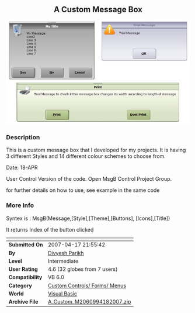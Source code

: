 ﻿<div align="center">

## A Custom Message Box

<img src="PIC2007414181499704.JPG">
</div>

### Description

This is a custom message box that I developed for my projects. It is having 3 different Styles and 14 different colour schemes to choose from.

Date: 18-APR

User Control Version of the code. Open MsgB Control Project Group.

for further details on how to use, see example in the same code
 
### More Info
 
Syntex is : MsgB(Message,[Style],[Theme],[Buttons], [Icons],[Title])

It returns Index of the button clicked


<span>             |<span>
---                |---
**Submitted On**   |2007-04-17 21:55:42
**By**             |[Divyesh Parikh](https://github.com/Planet-Source-Code/PSCIndex/blob/master/ByAuthor/divyesh-parikh.md)
**Level**          |Intermediate
**User Rating**    |4.6 (32 globes from 7 users)
**Compatibility**  |VB 6\.0
**Category**       |[Custom Controls/ Forms/  Menus](https://github.com/Planet-Source-Code/PSCIndex/blob/master/ByCategory/custom-controls-forms-menus__1-4.md)
**World**          |[Visual Basic](https://github.com/Planet-Source-Code/PSCIndex/blob/master/ByWorld/visual-basic.md)
**Archive File**   |[A\_Custom\_M2060994182007\.zip](https://github.com/Planet-Source-Code/divyesh-parikh-a-custom-message-box__1-68360/archive/master.zip)








